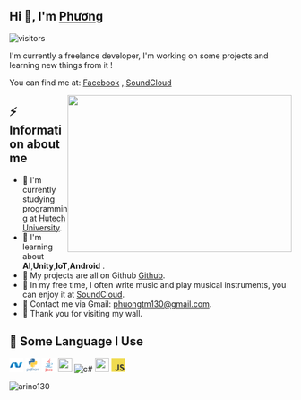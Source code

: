 <h2>Hi 👋, I'm <a href="https://www.facebook.com/PhuongMinh130/">Phương</a></h2>
<p><img src="https://visitor-badge.glitch.me/badge?page_id=arino130.arino130" alt="visitors"></p>
<p></strong> I'm currently a freelance developer, I'm working on some projects and learning new things from it !</p>
<p>You can find me at:
        <a href="https://www.facebook.com/PhuongMinh130/">Facebook</a>
        <a href="#">,</a>
        <a href="https://soundcloud.com/arist-581732658">SoundCloud</a>  
</p>
<img align="right" src="https://cdn.dribbble.com/users/1059583/screenshots/4171367/coding-freak.gif" width="400px" height="280px"/>
<h2>⚡️ Information about me</h2>
<ul>
    <li>🔭 I'm currently studying programming at <a href="https://www.hutech.edu.vn/">Hutech University</a>.</li>
    <li>📙 I'm learning about <strong>AI</strong>,<strong>Unity</strong>,<strong>IoT</strong>,<strong>Android</strong> .</li>
    <li>🧐 My projects are all on Github <a href="https://github.com/arino130">Github</a>.</li>
    <li>📝 In my free time, I often write music and play musical instruments, you can enjoy it at <a href="https://soundcloud.com/arist-581732658">SoundCloud</a>.</li>
    <li>📧 Contact me via Gmail: <a href="phuongtm130@gmail.com">phuongtm130@gmail.com</a>.</li>
    <li>🎉 Thank you for visiting my wall.</li>
</ul>
<h2>🚀 Some Language I Use </h2>
<p align="left">
    <img src="https://raw.githubusercontent.com/devicons/devicon/master/icons/dot-net/dot-net-original.svg" width="25" height="25" />
    <img src="https://raw.githubusercontent.com/devicons/devicon/master/icons/python/python-original-wordmark.svg" width="25" height="25" />
    <img src="https://raw.githubusercontent.com/devicons/devicon/master/icons/java/java-original-wordmark.svg" width="25" height="25" />
    <img src="https://cdn.icon-icons.com/icons2/2699/PNG/512/arduino_logo_icon_170518.png" width="25" height="25" />
    <img src="https://i.pinimg.com/originals/79/18/66/791866447147ee53f4e65dffdf90d12b.png" alt="c#" width="25" height="25" />
    <img src="https://www.svgrepo.com/show/303229/microsoft-sql-server-logo.svg" width="25" height="25" />
    <img src="https://raw.githubusercontent.com/devicons/devicon/master/icons/javascript/javascript-original.svg" width="25" height="25" />

</p>
<img src="https://github-readme-stats.vercel.app/api?username=arino130&show_icons=true&count_private=true"
    alt="arino130" />
